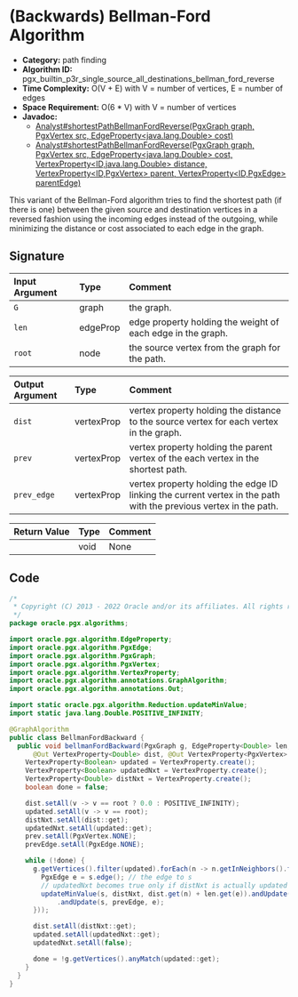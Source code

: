 # (Backwards) Bellman-Ford Algorithm

- **Category:** path finding
- **Algorithm ID:** pgx_builtin_p3r_single_source_all_destinations_bellman_ford_reverse
- **Time Complexity:** O(V + E) with V = number of vertices, E = number of edges
- **Space Requirement:** O(6 * V) with V = number of vertices
- **Javadoc:** 
  - [Analyst#shortestPathBellmanFordReverse(PgxGraph graph, PgxVertex<ID> src, EdgeProperty<java.lang.Double> cost)](https://docs.oracle.com/en/database/oracle/property-graph/22.4/spgjv/oracle/pgx/api/Analyst.html#shortestPathBellmanFordReverse-oracle.pgx.api.PgxGraph-oracle.pgx.api.PgxVertex-oracle.pgx.api.EdgeProperty-)
  - [Analyst#shortestPathBellmanFordReverse(PgxGraph graph, PgxVertex<ID> src, EdgeProperty<java.lang.Double> cost, VertexProperty<ID,java.lang.Double> distance, VertexProperty<ID,PgxVertex<ID>> parent, VertexProperty<ID,PgxEdge> parentEdge)](https://docs.oracle.com/en/database/oracle/property-graph/22.4/spgjv/oracle/pgx/api/Analyst.html#shortestPathBellmanFordReverse-oracle.pgx.api.PgxGraph-oracle.pgx.api.PgxVertex-oracle.pgx.api.EdgeProperty-oracle.pgx.api.VertexProperty-oracle.pgx.api.VertexProperty-oracle.pgx.api.VertexProperty-)

This variant of the Bellman-Ford algorithm tries to find the shortest path (if there is one) between the given source and destination vertices in a reversed fashion using the incoming edges instead of the outgoing, while minimizing the distance or cost associated to each edge in the graph.


## Signature

| Input Argument | Type | Comment |
| :--- | :--- | :--- |
| `G` | graph | the graph. |
| `len` | edgeProp<double> | edge property holding the weight of each edge in the graph. |
| `root` | node | the source vertex from the graph for the path. |

| Output Argument | Type | Comment |
| :--- | :--- | :--- |
| `dist` | vertexProp<double> | vertex property holding the distance to the source vertex for each vertex in the graph. |
| `prev` | vertexProp<node> | vertex property holding the parent vertex of the each vertex in the shortest path. |
| `prev_edge` | vertexProp<edge> | vertex property holding the edge ID linking the current vertex in the path with the previous vertex in the path. |

| Return Value | Type | Comment |
| :--- | :--- | :--- |
| | void | None |

## Code

```java
/*
 * Copyright (C) 2013 - 2022 Oracle and/or its affiliates. All rights reserved.
 */
package oracle.pgx.algorithms;

import oracle.pgx.algorithm.EdgeProperty;
import oracle.pgx.algorithm.PgxEdge;
import oracle.pgx.algorithm.PgxGraph;
import oracle.pgx.algorithm.PgxVertex;
import oracle.pgx.algorithm.VertexProperty;
import oracle.pgx.algorithm.annotations.GraphAlgorithm;
import oracle.pgx.algorithm.annotations.Out;

import static oracle.pgx.algorithm.Reduction.updateMinValue;
import static java.lang.Double.POSITIVE_INFINITY;

@GraphAlgorithm
public class BellmanFordBackward {
  public void bellmanFordBackward(PgxGraph g, EdgeProperty<Double> len, PgxVertex root,
      @Out VertexProperty<Double> dist, @Out VertexProperty<PgxVertex> prev, @Out VertexProperty<PgxEdge> prevEdge) {
    VertexProperty<Boolean> updated = VertexProperty.create();
    VertexProperty<Boolean> updatedNxt = VertexProperty.create();
    VertexProperty<Double> distNxt = VertexProperty.create();
    boolean done = false;

    dist.setAll(v -> v == root ? 0.0 : POSITIVE_INFINITY);
    updated.setAll(v -> v == root);
    distNxt.setAll(dist::get);
    updatedNxt.setAll(updated::get);
    prev.setAll(PgxVertex.NONE);
    prevEdge.setAll(PgxEdge.NONE);

    while (!done) {
      g.getVertices().filter(updated).forEach(n -> n.getInNeighbors().forEach(s -> {
        PgxEdge e = s.edge(); // the edge to s
        // updatedNxt becomes true only if distNxt is actually updated
        updateMinValue(s, distNxt, dist.get(n) + len.get(e)).andUpdate(s, updatedNxt, true).andUpdate(s, prev, n)
            .andUpdate(s, prevEdge, e);
      }));

      dist.setAll(distNxt::get);
      updated.setAll(updatedNxt::get);
      updatedNxt.setAll(false);

      done = !g.getVertices().anyMatch(updated::get);
    }
  }
}
```
